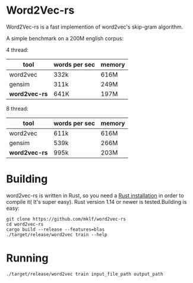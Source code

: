 # Word2Vec-rs

Word2Vec-rs is a fast implemention of word2vec's skip-gram algorithm.

A simple benchmark on a 200M english corpus:

4 thread:

|tool | words per sec| memory  |
|---|---|---|
|word2vec| 332k  | 616M|
|gensim  |311k   | 249M|
|**word2vec-rs**|641K|197M |

8 thread:

|tool | words per sec| memory  |
|---|---|---|
|word2vec| 611k  | 616M|
|gensim  |539k   | 266M|
|**word2vec-rs**|995k|203M |

# Building
word2vec-rs is written in Rust, so you need a [Rust installation](https://www.rust-lang.org/) in order to compile it( It's super easy).
Rust version 1.14 or newer is tested.Building is easy:
```
git clone https://github.com/mklf/word2vec-rs
cd word2vec-rs
cargo build --release --features=blas
./target/release/word2vec train --help
```
# Running
```
./target/release/word2vec train input_file_path output_path
```